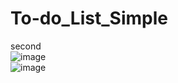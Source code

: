 # To-do_List_Simple
second
<br>
![image](https://github.com/LakshyaAgrawal127001/To-do_LIst_Simple/assets/111519650/d53f7125-1a6c-4a94-80f9-6c54260ff233)
<br> 
![image](https://github.com/LakshyaAgrawal127001/To-do_LIst_Simple/assets/111519650/ea61cd01-5d88-4f7f-88d0-790f0dc09819)
